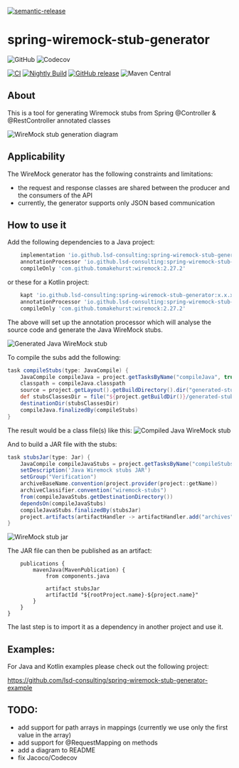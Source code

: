 [![semantic-release](https://img.shields.io/badge/semantic-release-e10079.svg?logo=semantic-release)](https://github.com/semantic-release/semantic-release)

# spring-wiremock-stub-generator
![GitHub](https://img.shields.io/github/license/lsd-consulting/spring-wiremock-stub-generator)
![Codecov](https://img.shields.io/codecov/c/github/lsd-consulting/spring-wiremock-stub-generator)

[![CI](https://github.com/lsd-consulting/spring-wiremock-stub-generator/actions/workflows/ci.yml/badge.svg)](https://github.com/lsd-consulting/spring-wiremock-stub-generator/actions/workflows/ci.yml)
[![Nightly Build](https://github.com/lsd-consulting/spring-wiremock-stub-generator/actions/workflows/nightly.yml/badge.svg)](https://github.com/lsd-consulting/spring-wiremock-stub-generator/actions/workflows/nightly.yml)
[![GitHub release](https://img.shields.io/github/release/lsd-consulting/spring-wiremock-stub-generator)](https://github.com/lsd-consulting/spring-wiremock-stub-generator/releases)
![Maven Central](https://img.shields.io/maven-central/v/io.github.lsd-consulting/spring-wiremock-stub-generator)

## About
This is a tool for generating Wiremock stubs from Spring @Controller & @RestController annotated classes

![WireMock stub generation diagram](https://github.com/lsd-consulting/spring-wiremock-stub-generator/blob/main/docs/diagram.png?raw=true)

## Applicability
The WireMock generator has the following constraints and limitations:
- the request and response classes are shared between the producer and the consumers of the API
- currently, the generator supports only JSON based communication

## How to use it
Add the following dependencies to a Java project:
```groovy
    implementation 'io.github.lsd-consulting:spring-wiremock-stub-generator:x.x.x'
    annotationProcessor 'io.github.lsd-consulting:spring-wiremock-stub-generator:x.x.x'
    compileOnly 'com.github.tomakehurst:wiremock:2.27.2'
```

or these for a Kotlin project:
```groovy
    kapt 'io.github.lsd-consulting:spring-wiremock-stub-generator:x.x.x'
    annotationProcessor 'io.github.lsd-consulting:spring-wiremock-stub-generator:x.x.x'
    compileOnly 'com.github.tomakehurst:wiremock:2.27.2'
```

The above will set up the annotation processor which will analyse the source code and generate the Java WireMock stubs.

![Generated Java WireMock stub](https://github.com/lsd-consulting/spring-wiremock-stub-generator/blob/main/docs/generated_wiremock_stub.png?raw=true)

To compile the subs add the following:

```groovy
task compileStubs(type: JavaCompile) {
    JavaCompile compileJava = project.getTasksByName("compileJava", true).toArray()[0]
    classpath = compileJava.classpath
    source = project.getLayout().getBuildDirectory().dir("generated-stub-sources")
    def stubsClassesDir = file("${project.getBuildDir()}/generated-stub-classes")
    destinationDir(stubsClassesDir)
    compileJava.finalizedBy(compileStubs)
}
```

The result would be a class file(s) like this:
![Compiled Java WireMock stub](https://github.com/lsd-consulting/spring-wiremock-stub-generator/blob/main/docs/compiled_wiremock_stub.png?raw=true)

And to build a JAR file with the stubs:

```groovy
task stubsJar(type: Jar) {
    JavaCompile compileJavaStubs = project.getTasksByName("compileStubs", true).toArray()[0]
    setDescription('Java Wiremock stubs JAR')
    setGroup("Verification")
    archiveBaseName.convention(project.provider(project::getName))
    archiveClassifier.convention("wiremock-stubs")
    from(compileJavaStubs.getDestinationDirectory())
    dependsOn(compileJavaStubs)
    compileJavaStubs.finalizedBy(stubsJar)
    project.artifacts(artifactHandler -> artifactHandler.add("archives", stubsJar))
}
```

![WireMock stub jar](https://github.com/lsd-consulting/spring-wiremock-stub-generator/blob/main/docs/wiremock_stub_jar.png?raw=true)

The JAR file can then be published as an artifact:

```publishing {
    publications {
        mavenJava(MavenPublication) {
            from components.java

            artifact stubsJar
            artifactId "${rootProject.name}-${project.name}"
        }
    }
}
```

The last step is to import it as a dependency in another project and use it.

## Examples:
For Java and Kotlin examples please check out the following project:

https://github.com/lsd-consulting/spring-wiremock-stub-generator-example

## TODO:
- add support for path arrays in mappings (currently we use only the first value in the array)
- add support for @RequestMapping on methods
- add a diagram to README
- fix Jacoco/Codecov
